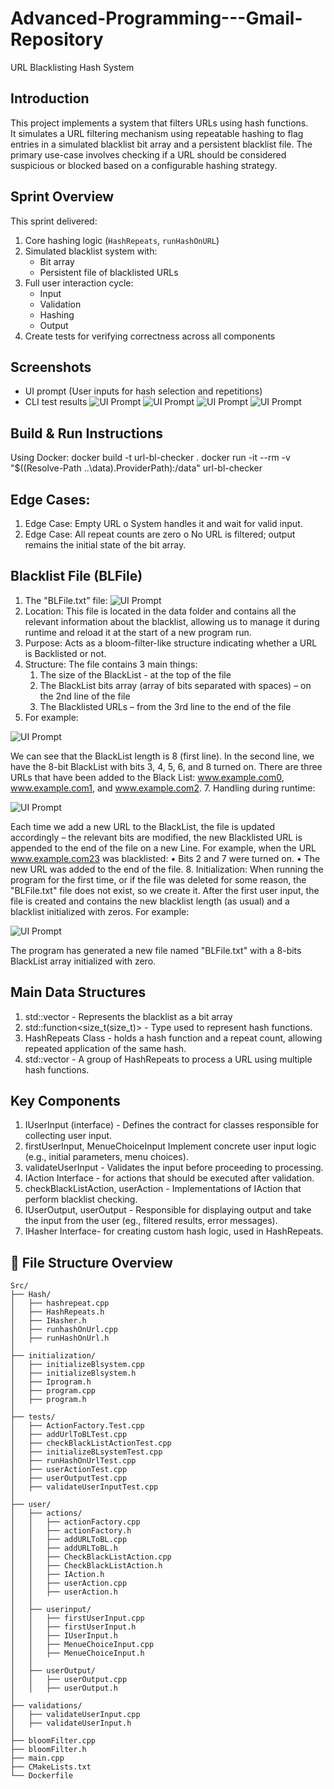 # Advanced-Programming---Gmail-Repository
 URL Blacklisting Hash System

## Introduction
This project implements a system that filters URLs using hash functions.  
It simulates a URL filtering mechanism using repeatable hashing to flag entries in a simulated blacklist bit array and a persistent blacklist file.
The primary use-case involves checking if a URL should be considered suspicious or blocked based on a configurable hashing strategy.

## Sprint Overview
This sprint delivered:
1. Core hashing logic (`HashRepeats`, `runHashOnURL`)
2. Simulated blacklist system with:
   - Bit array
   - Persistent file of blacklisted URLs
3. Full user interaction cycle:
   - Input
   - Validation
   - Hashing
   - Output
4. Create tests for verifying correctness across all components

## Screenshots
- UI prompt (User inputs for hash selection and repetitions)
- CLI test results
![UI Prompt](documentation-pictures/1.png)
![UI Prompt](documentation-pictures/2.png)
![UI Prompt](documentation-pictures/3.png)
![UI Prompt](documentation-pictures/4.png)

## Build & Run Instructions
Using Docker:
docker build -t url-bl-checker .
docker run -it --rm -v "$((Resolve-Path ..\\data).ProviderPath):/data" url-bl-checker

## Edge Cases: 
1.	Edge Case: Empty URL
    o	System handles it and wait for valid input.
2.	Edge Case: All repeat counts are zero
    o	No URL is filtered; output remains the initial state of the bit array.

## Blacklist File (BLFile)
1. The "BLFile.txt" file:
 ![UI Prompt](documentation-pictures/5.png)
2. Location:
This file is located in the data folder and contains all the relevant information about the blacklist, allowing us to manage it during runtime and reload it at the start of a new program run.
3. Purpose:
Acts as a bloom-filter-like structure indicating whether a URL is Backlisted or not.
4. Structure:
The file contains 3 main things:
    1.	The size of the BlackList - at the top of the file
    2.	The BlackList bits array (array of bits separated with spaces) – on the 2nd line of the file
    3.	The Blacklisted URLs – from the 3rd line to the end of the file
5. For example:

  ![UI Prompt](documentation-pictures/6.png)

We can see that the BlackList length is 8 (first line). In the second line, we have the 8-bit BlackList with bits 3, 4, 5, 6, and 8 turned on. There are three URLs that have been added to the Black List: www.example.com0, www.example.com1, and www.example.com2.
7. Handling during runtime:

 ![UI Prompt](documentation-pictures/7.png)
 
Each time we add a new URL to the BlackList, the file is updated accordingly – the relevant bits are modified, the new Blacklisted URL is appended to the end of the file on a new Line.
For example, when the URL www.example.com23 was blacklisted:
•	Bits 2 and 7 were turned on.
•	The new URL was added to the end of the file.
8. Initialization:
When running the program for the first time, or if the file was deleted for some reason, the "BLFile.txt" file does not exist, so we create it. 
After the first user input, the file is created and contains the new blacklist length (as usual) and a blacklist initialized with zeros.
 For example:
 
  ![UI Prompt](documentation-pictures/8.png)
  
The program has generated a new file named "BLFile.txt" with a 8-bits BlackList array initialized with zero.

## Main Data Structures
1. std::vector<bool> - Represents the blacklist as a bit array
2. std::function<size_t(size_t)> - Type used to represent hash functions.
3. HashRepeats Class - holds a hash function and a repeat count, allowing repeated application of the same hash.
4. std::vector<HashRepeats>	- A group of HashRepeats to process a URL using multiple hash functions.

## Key Components
1. IUserInput (interface) - Defines the contract for classes responsible for collecting user input.
2. firstUserInput, MenueChoiceInput Implement concrete user input logic (e.g., initial parameters, menu choices).
3. validateUserInput - Validates the input before proceeding to processing.
4. IAction Interface - for actions that should be executed after validation.
5. checkBlackListAction, userAction - Implementations of IAction that perform blacklist checking.
6. IUserOutput, userOutput - Responsible for displaying output and take the input from the user (eg., filtered results, error messages).
7. IHasher Interface- for creating custom hash logic, used in HashRepeats.


## 📁 File Structure Overview

```
Src/
├── Hash/
│   ├── hashrepeat.cpp
│   ├── HashRepeats.h
│   ├── IHasher.h
│   ├── runhashOnUrl.cpp
│   ├── runHashOnUrl.h
│
├── initialization/
│   ├── initializeBlsystem.cpp
│   ├── initializeBlsystem.h
│   ├── Iprogram.h
│   ├── program.cpp
│   ├── program.h
│
├── tests/
│   ├── ActionFactory.Test.cpp
│   ├── addUrlToBLTest.cpp
│   ├── checkBlackListActionTest.cpp
│   ├── initializeBLsystemTest.cpp
│   ├── runHashOnUrlTest.cpp
│   ├── userActionTest.cpp
│   ├── userOutputTest.cpp
│   ├── validateUserInputTest.cpp
│
├── user/
│   ├── actions/
│   │   ├── actionFactory.cpp
│   │   ├── actionFactory.h
│   │   ├── addURLToBL.cpp
│   │   ├── addURLToBL.h
│   │   ├── CheckBlackListAction.cpp
│   │   ├── CheckBlackListAction.h
│   │   ├── IAction.h
│   │   ├── userAction.cpp
│   │   ├── userAction.h
│   │
│   ├── userinput/
│   │   ├── firstUserInput.cpp
│   │   ├── firstUserInput.h
│   │   ├── IUserInput.h
│   │   ├── MenueChoiceInput.cpp
│   │   ├── MenueChoiceInput.h
│   │
│   ├── userOutput/
│   │   ├── userOutput.cpp
│   │   ├── userOutput.h
│
├── validations/
│   ├── validateUserInput.cpp
│   ├── validateUserInput.h
│
├── bloomFilter.cpp
├── bloomFilter.h
├── main.cpp
├── CMakeLists.txt
└── Dockerfile
```
